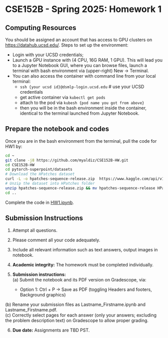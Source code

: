 # CSE152B - Spring 2025: Homework 1
## Computing Resources

You should be assigned an account that has access to GPU clusters on https://datahub.ucsd.edu/. Steps to set up the environment:
- Login with your UCSD credentials;
- Launch a GPU instance with (4 CPU, 16G RAM, 1 GPU). This will lead you to a Jupyter Notebook GUI, where you can browse files, launch a terminal with bash environment via (upper-right) New -> Terminal.
- You can also access the container with command line from your local terminal:
    - `ssh {your ucsd id}@dsmlp-login.ucsd.edu` # use your UCSD credentials
    - get active container via `kubectl get pods`
    - attach to the pod via `kubesh {pod name you got from above}`
    - then you will be in the bash environment inside the container, identical to the terminal launched from Jupyter Notebook.
    
## Prepare the notebook and codes
Once you are in the bash environment from the terminal, pull the code for HW1 by:

```bash
cd ~
git clone -j8 https://github.com/myaldiz/CSE152B-HW.git
cd CSE152B-HW
cd pytorch-superpoint/datasets
# Download the HPatches dataset
curl -L -o hpatches-sequence-release.zip  https://www.kaggle.com/api/v1/datasets/download/javidtheimmortal/hpatches-sequence-release
# Unzip the dataset into HPatches folder
unzip hpatches-sequence-release.zip && mv hpatches-sequence-release HPatches
cd ..
```

Complete the code in [HW1.ipynb](HW1.ipynb).

## Submission Instructions
1. Attempt all questions.
2. Please comment all your code adequately.
3. Include all relevant information such as text answers, output images in notebook.
4. **Academic integrity:** The homework must be completed individually.

5. **Submission instructions:**  
 (a) Submit the notebook and its PDF version on Gradescope, via:
     - Option 1: Ctrl + P -> Save as PDF (toggling Headers and footers, Background graphics)
     
 (b) Rename your submission files as Lastname_Firstname.ipynb and Lastname_Firstname.pdf.  
 (c) Correctly select pages for each answer (only your answers; excluding the problem description text) on Gradescope to allow proper grading.

6. **Due date:** Assignments are TBD PST.